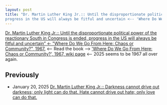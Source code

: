 ```yaml
---
layout: post
title: "Dr. Martin Luther King Jr.:: Until the disproportionate political power of the reactionary South in Congress is ended, 
progress in the US will always be fitful and uncertain <-- 'Where Do We Go From Here: Chaos or Community?', 1967."
---
```

[Dr. Martin Luther King Jr.:: Until the disproportionate political power of the reactionary South in Congress is ended, 
progress in the US will always be fitful and uncertain” 
<- "Where Do We Go From Here: Chaos or Community?", 1967.](https://www.drmartinlutherkingjr.com/drking/mlk-quotes/) 
<-- Read the book --> ['Where Do We Go From Here: Chaos or Community?', 1967, wiki page](https://en.wikipedia.org/wiki/Where_Do_We_Go_from_Here:_Chaos_or_Community)
<-- 2025 seems to be 1967 all over again. 

## Previously 
* January 20, 2025 [Dr. Martin Luther King Jr.:: Darkness cannot drive out darkness; only light can do that. Hate cannot drive out hate; only love can do that.](http://rolandtanglao.com/2025/01/20/p0713-mlk-quotes/)
